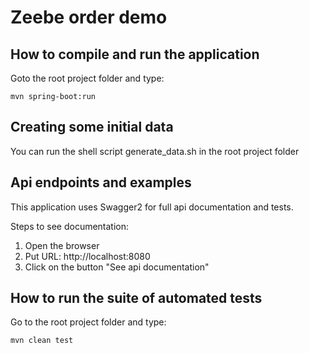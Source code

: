 # Zeebe order demo

## How to compile and run the application

Goto the root project folder and type:
```
mvn spring-boot:run
```

## Creating some initial data

You can run the shell script generate_data.sh in the root project folder

## Api endpoints and examples

This application uses Swagger2 for full api documentation and tests.

Steps to see documentation:

1. Open the browser
2. Put URL: http://localhost:8080
3. Click on the button "See api documentation"

## How to run the suite of automated tests

Go to the root project folder and type:
```
mvn clean test
```
